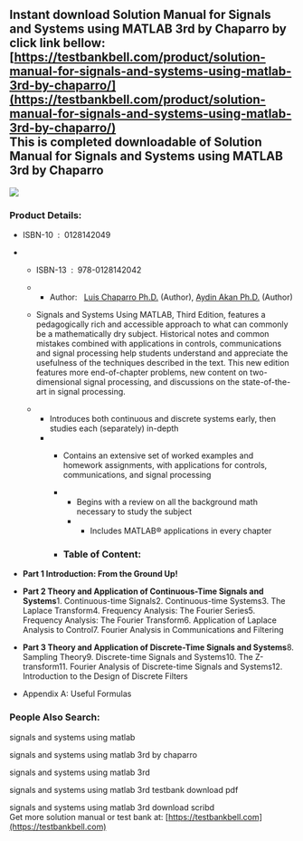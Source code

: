 Instant download **Solution Manual for Signals and Systems using MATLAB 3rd by Chaparro** by click link bellow:  
[https://testbankbell.com/product/solution-manual-for-signals-and-systems-using-matlab-3rd-by-chaparro/](https://testbankbell.com/product/solution-manual-for-signals-and-systems-using-matlab-3rd-by-chaparro/)  
This is completed downloadable of Solution Manual for Signals and Systems using MATLAB 3rd by Chaparro
------------------------------------------------------------------------------------------------------


![](https://testbankbell.com/wp-content/uploads/2023/05/9780128142042.jpg)
### Product Details:


* ISBN-10 ‏ : ‎ 0128142049
* * ISBN-13 ‏ : ‎ 978-0128142042
  * * Author:   [Luis Chaparro Ph.D.](https://www.amazon.com/s/ref=dp_byline_sr_book_1?ie=UTF8&field-author=Luis+Chaparro+Ph.D.&text=Luis+Chaparro+Ph.D.&sort=relevancerank&search-alias=books) (Author), [Aydin Akan Ph.D.](https://www.amazon.com/s/ref=dp_byline_sr_book_2?ie=UTF8&field-author=Aydin+Akan+Ph.D.&text=Aydin+Akan+Ph.D.&sort=relevancerank&search-alias=books) (Author)
   
  * Signals and Systems Using MATLAB, Third Edition, features a pedagogically rich and accessible approach to what can commonly be a mathematically dry subject. Historical notes and common mistakes combined with applications in controls, communications and signal processing help students understand and appreciate the usefulness of the techniques described in the text. This new edition features more end-of-chapter problems, new content on two-dimensional signal processing, and discussions on the state-of-the-art in signal processing.
  * * Introduces both continuous and discrete systems early, then studies each (separately) in-depth
    * * Contains an extensive set of worked examples and homework assignments, with applications for controls, communications, and signal processing
      * * Begins with a review on all the background math necessary to study the subject
        * * Includes MATLAB® applications in every chapter
         
      * ### Table of Content:
     
* **Part 1 Introduction: From the Ground Up!**
* **Part 2 Theory and Application of Continuous-Time Signals and Systems**1. Continuous-time Signals2. Continuous-time Systems3. The Laplace Transform4. Frequency Analysis: The Fourier Series5. Frequency Analysis: The Fourier Transform6. Application of Laplace Analysis to Control7. Fourier Analysis in Communications and Filtering

* **Part 3 Theory and Application of Discrete-Time Signals and Systems**8. Sampling Theory9. Discrete-time Signals and Systems10. The Z-transform11. Fourier Analysis of Discrete-time Signals and Systems12. Introduction to the Design of Discrete Filters

* Appendix A: Useful Formulas



 ### People Also Search:


 signals and systems using matlab

 signals and systems using matlab 3rd by chaparro

 signals and systems using matlab 3rd

 signals and systems using matlab 3rd testbank download pdf

 signals and systems using matlab 3rd download scribd  
  Get more solution manual or test bank at: [https://testbankbell.com](https://testbankbell.com)
